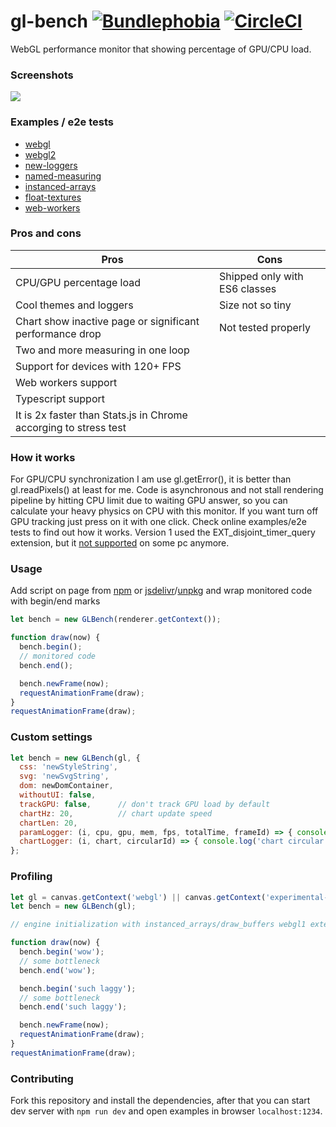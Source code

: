 # gl-bench [![Bundlephobia](https://badgen.net/bundlephobia/minzip/gl-bench)](https://bundlephobia.com/result?p=gl-bench) [![CircleCI](https://badgen.net/github/status/munrocket/gl-bench)](https://circleci.com/gh/munrocket/gl-bench)

WebGL performance monitor that showing percentage of GPU/CPU load.

### Screenshots
![](https://habrastorage.org/webt/vb/ys/pz/vbyspz0emcxkslj0c-u0toxbom0.png)

### Examples / e2e tests
- [webgl](https://munrocket.github.io/gl-bench/examples/webgl.html)
- [webgl2](https://munrocket.github.io/gl-bench/examples/webgl2.html)
- [new-loggers](https://munrocket.github.io/gl-bench/examples/new-loggers.html)
- [named-measuring](https://munrocket.github.io/gl-bench/examples/named-measuring.html)
- [instanced-arrays](https://munrocket.github.io/gl-bench/examples/web-workers.html)
- [float-textures](https://munrocket.github.io/gl-bench/examples/float-textures.html)
- [web-workers](https://munrocket.github.io/gl-bench/examples/web-workers.html)

### Pros and cons
|                        Pros                                      |             Cons                         |
|------------------------------------------------------------------|------------------------------------------|
| CPU/GPU percentage load                                          | Shipped only with ES6 classes            |
| Cool themes and loggers                                          | Size not so tiny                         |
| Chart show inactive page or significant performance drop         | Not tested properly                      |
| Two and more measuring in one loop                               |                                          |
| Support for devices with 120+ FPS                                |                                          |
| Web workers support                                              |                                          |
| Typescript support                                               |                                          | 
| It is 2x faster than Stats.js in Chrome accorging to stress test |                                          |

### How it works
For GPU/CPU synchronization I am use gl.getError(), it is better than gl.readPixels() at least for me. Code is asynchronous and not stall rendering pipeline by hitting CPU limit due to waiting GPU answer, so you can calculate your heavy physics on CPU with this monitor. If you want turn off GPU tracking just press on it with one click. Check online examples/e2e tests to find out how it works. Version 1 used the EXT_disjoint_timer_query extension, but it [not supported](https://caniuse.com/#search=disjoint_timer_query) on some pc anymore.

### Usage
Add script on page from [npm](https://www.npmjs.com/package/gl-bench) or [jsdelivr](https://cdn.jsdelivr.net/npm/gl-bench/dist/gl-bench.min.js)/[unpkg](https://unpkg.com/gl-bench/dist/gl-bench.min.js) and wrap monitored code with begin/end marks
```javascript
let bench = new GLBench(renderer.getContext());

function draw(now) {
  bench.begin();
  // monitored code
  bench.end();

  bench.newFrame(now);
  requestAnimationFrame(draw);
}
requestAnimationFrame(draw);
```

### Custom settings
```javascript
let bench = new GLBench(gl, {
  css: 'newStyleString',
  svg: 'newSvgString',
  dom: newDomContainer,
  withoutUI: false,
  trackGPU: false,      // don't track GPU load by default
  chartHz: 20,          // chart update speed
  chartLen: 20,
  paramLogger: (i, cpu, gpu, mem, fps, totalTime, frameId) => { console.log(cpu, gpu) },
  chartLogger: (i, chart, circularId) => { console.log('chart circular buffer=', chart) },
};
```

### Profiling
```javascript
let gl = canvas.getContext('webgl') || canvas.getContext('experimental-webgl');
let bench = new GLBench(gl);

// engine initialization with instanced_arrays/draw_buffers webgl1 extensions goes after!

function draw(now) {
  bench.begin('wow');
  // some bottleneck
  bench.end('wow');

  bench.begin('such laggy');
  // some bottleneck
  bench.end('such laggy');

  bench.newFrame(now);
  requestAnimationFrame(draw);
}
requestAnimationFrame(draw);
```

### Contributing
Fork this repository and install the dependencies, after that you can start dev server with `npm run dev`
and open examples in browser `localhost:1234`.

[//]: # (posible optimizations: delete array clone, get rid of self)